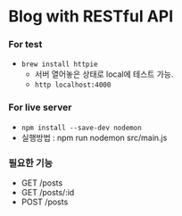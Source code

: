 # Blog with RESTful API 

### For test

- `brew install httpie`
  - 서버 열어놓은 상태로 local에 테스트 가능. 
  - `http localhost:4000`

### For live server

- `npm install --save-dev nodemon`
- 실행방법 : npm run nodemon src/main.js

### 필요한 기능

- GET /posts
- GET /posts/:id
- POST /posts

